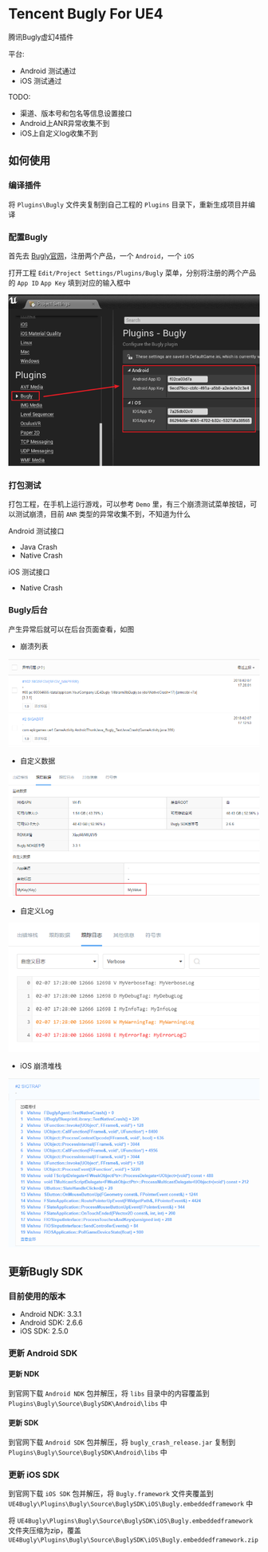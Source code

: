 # Tencent Bugly For UE4 #

腾讯Bugly虚幻4插件

平台:

* Android 测试通过
* iOS 测试通过

TODO:

* 渠道、版本号和包名等信息设置接口
* Android上ANR异常收集不到
* iOS上自定义log收集不到

## 如何使用 ##

### 编译插件 ###

将 `Plugins\Bugly` 文件夹复制到自己工程的 `Plugins` 目录下，重新生成项目并编译

### 配置Bugly ###

首先去 [Bugly官网](https://bugly.qq.com/v2)，注册两个产品，一个 `Android`，一个 `iOS`

打开工程 `Edit/Project Settings/Plugins/Bugly` 菜单，分别将注册的两个产品的 `App ID` `App Key` 填到对应的输入框中

![](Plugins/Bugly/Resources/ConfigBugly.png)

### 打包测试 ###

打包工程，在手机上运行游戏，可以参考 `Demo` 里，有三个崩溃测试菜单按钮，可以测试崩溃，目前 `ANR` 类型的异常收集不到，不知道为什么

Android 测试接口

* Java Crash
* Native Crash

iOS 测试接口

* Native Crash

### Bugly后台 ###

产生异常后就可以在后台页面查看，如图

* 崩溃列表

![崩溃列表](Plugins/Bugly/Resources/Crashes.png)

* 自定义数据

![自定义数据](Plugins/Bugly/Resources/UserData.png)

* 自定义Log

![自定义Log](Plugins/Bugly/Resources/CustomLog.png)

* iOS 崩溃堆栈

![自定义Log](Plugins/Bugly/Resources/iOSCrash.png)

## 更新Bugly SDK ##

### 目前使用的版本 ###

* Android NDK: 3.3.1
* Android SDK: 2.6.6
* iOS SDK: 2.5.0

### 更新 Android SDK ###

#### 更新 NDK ####

到官网下载 `Android NDK` 包并解压，将 `libs` 目录中的内容覆盖到 `Plugins\Bugly\Source\BuglySDK\Android\libs` 中

#### 更新 SDK ####

到官网下载 `Android SDK` 包并解压，将 `bugly_crash_release.jar` 复制到 `Plugins\Bugly\Source\BuglySDK\Android\libs` 中

### 更新 iOS SDK ###

到官网下载 `iOS SDK` 包并解压，将 `Bugly.framework` 文件夹覆盖到 `UE4Bugly\Plugins\Bugly\Source\BuglySDK\iOS\Bugly.embeddedframework` 中

将 `UE4Bugly\Plugins\Bugly\Source\BuglySDK\iOS\Bugly.embeddedframework` 文件夹压缩为zip，覆盖 `UE4Bugly\Plugins\Bugly\Source\BuglySDK\iOS\Bugly.embeddedframework.zip`